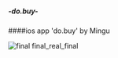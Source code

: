##### -do.buy-
####ios app 'do.buy' by Mingu

![final final_real_final](https://user-images.githubusercontent.com/58521437/84049845-e6075080-a9e7-11ea-9b62-ae2b8866370e.png)
